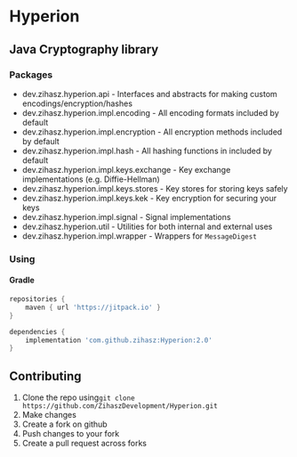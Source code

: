 # Hyperion

## Java Cryptography library

### Packages

* dev.zihasz.hyperion.api - Interfaces and abstracts for making custom encodings/encryption/hashes
* dev.zihasz.hyperion.impl.encoding - All encoding formats included by default
* dev.zihasz.hyperion.impl.encryption - All encryption methods included by default
* dev.zihasz.hyperion.impl.hash - All hashing functions in included by default
* dev.zihasz.hyperion.impl.keys.exchange - Key exchange implementations (e.g. Diffie-Hellman)
* dev.zihasz.hyperion.impl.keys.stores - Key stores for storing keys safely
* dev.zihasz.hyperion.impl.keys.kek - Key encryption for securing your keys
* dev.zihasz.hyperion.impl.signal - Signal implementations
* dev.zihasz.hyperion.util - Utilities for both internal and external uses
* dev.zihasz.hyperion.impl.wrapper - Wrappers for `MessageDigest`

### Using

#### Gradle

```gradle
repositories {
    maven { url 'https://jitpack.io' }
}

dependencies {
    implementation 'com.github.zihasz:Hyperion:2.0'
}
```

## Contributing

1. Clone the repo using`git clone https://github.com/ZihaszDevelopment/Hyperion.git`
2. Make changes
3. Create a fork on github
4. Push changes to your fork
5. Create a pull request across forks